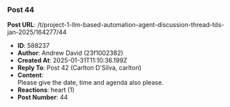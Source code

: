 ### Post 44
**Post URL**: /t/project-1-llm-based-automation-agent-discussion-thread-tds-jan-2025/164277/44
- **ID**: 588237
- **Author**: Andrew David (23f1002382)
- **Created At**: 2025-01-31T11:10:36.199Z
- **Reply To**: Post 42 (Carlton D'Silva, carlton)
- **Content**:  
  Please give the date, time and agenda also please.
- **Reactions**: heart (1)
- **Post Number**: 44

